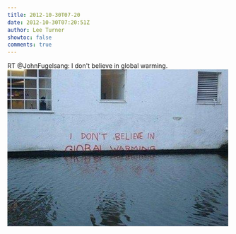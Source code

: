 ```yaml
---
title: 2012-10-30T07-20
date: 2012-10-30T07:20:51Z
author: Lee Turner
showtoc: false
comments: true
---
```


RT @JohnFugelsang: I don't believe in global warming. ![](/img/x//263178634628587520-A6afZO-CYAA4XeG.jpg)

